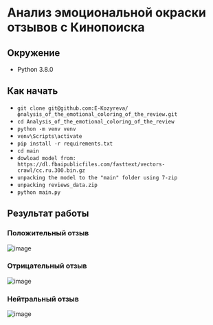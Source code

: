 # Анализ эмоциональной окраски отзывов с Кинопоиска

## Окружение 
* Python 3.8.0

## Как начать
* `git clone git@github.com:E-Kozyreva/фnalysis_of_the_emotional_coloring_of_the_review.git`
* `cd Analysis_of_the_emotional_coloring_of_the_review`
* `python -m venv venv`
* `venv\Scripts\activate`
* `pip install -r requirements.txt`
* `cd main`
* `dowload model from: https://dl.fbaipublicfiles.com/fasttext/vectors-crawl/cc.ru.300.bin.gz`
* `unpacking the model to the "main" folder using 7-zip`
* `unpacking reviews_data.zip`
* `python main.py`

## Результат работы
### Положительный отзыв
![image](https://user-images.githubusercontent.com/83861300/217198191-d0eca70a-ea1e-4148-906c-bfb054abcd9b.png) 

### Отрицательный отзыв
![image](https://user-images.githubusercontent.com/83861300/217198249-39b3e133-b4ab-4b31-95fa-d68a3408bbbc.png)

### Нейтральный отзыв
![image](https://user-images.githubusercontent.com/83861300/217198311-916a074b-f6ab-4e9d-8e5c-a5a8b1638ff4.png)
